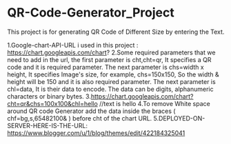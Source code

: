 # QR-Code-Generator_Project
This project is for generating QR Code of Different Size by entering the Text. 

1.Google-chart-API-URL i used in this project :  https://chart.googleapis.com/chart?
2.Some required parameters that we need to add in the url, the first parameter is cht,cht=qr, It specifies a QR code and it is required parameter.
The next parameter is chs=width x height, It specifies Image's size, for example, chs=150x150, So the width & height will be 150 and it is also required parameter.
The next parameter is chl=data, It is their data to encode. The data can be digits, alphanumeric characters or binary bytes.
3.https://chart.googleapis.com/chart?cht=qr&chs=100x100&chl=hello  //text is hello
4.To remove White space around QR code Generator add the data inside the braces ( chf=bg,s,65482100& ) before cht of the chart URL.
5.DEPLOYED-ON-SERVER-HERE-IS-THE-URL: https://www.blogger.com/u/1/blog/themes/edit/422184325041
